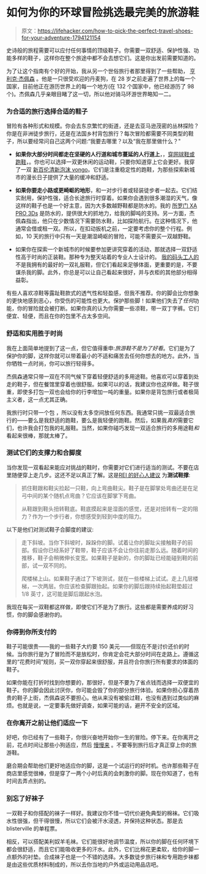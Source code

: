 # 如何为你的环球冒险挑选最完美的旅游鞋

> 原文：<https://lifehacker.com/how-to-pick-the-perfect-travel-shoes-for-your-adventure-1794121154>

史诗般的旅程需要可以应付任何事情的顶级鞋子。你需要一双舒适、保护性强、功能多样的鞋子，这样你在整个旅途中都不会去想它们。这是你出发前需要知道的。



为了让这个指南有个好的开始，我从另一个世俗旅行者那里得到了一些帮助， [亨利克·杰佩森](http://www.henriktravel.com/) 。他是一只很受欢迎的丹麦狗，在 28 岁之前走遍了世界上的每一个国家，目前他正在游历世界上的每一个地方(在 132 个国家中，他已经游历了 98 个)。杰佩森几乎亲眼目睹了这一切，所以他对骑马环游世界略知一二。

### 为合适的旅行选择合适的鞋子

冒险有各种形式和规模。你会去东京繁忙的街道，还是去亚马逊茂密的丛林探险？你是在非洲徒步旅行，还是在法国乡村背包旅行？每次冒险都需要不同类型的鞋子，所以要经常问自己这两个问题:“我要去哪里？以及“我在那里做什么？"

*   **如果你大部分时间都走在坚硬的人行道和城市蔓延的人行道上**，，[穿网球鞋或跑鞋](https://lifehacker.com/how-i-found-the-perfect-running-shoes-1784386202)，。你也可以选择一双更休闲的运动鞋，只要你知道穿上它会更好。我穿了一双 [新百伦清新泡沫 vongo](http://www.newbalance.com/pd/fresh-foam-vongo/MVNGO.html#color=Blue_with_Black)。它们是注重稳定性的跑鞋，为那些探索新城市的漫长日子提供了大量的缓冲和舒适。

*   **如果你要走小路或更崎岖的地形**，和一对步行者或轻装徒步者一起去。它们结实耐用，保护性强，适合长途旅行时穿着。如果你会遇到很多潮湿的天气，像这样的鞋子也是一个好主意，因为大多数越野鞋都是防水的。我的 [所罗门 XA PRO 3Ds](http://www.salomon.com/us/product/xa-pro-3d-cs-wp-1.html?article=393333) 是防水的，提供很大的抓地力，给我的脚吨的支持。另一方面，杰佩森指出，他只在少数情况下需要防水鞋，比如探险航行。在这种情况下，他通常会借或租一双。所以，在扣动扳机之前，一定要考虑你的整个行程。例如，10 天的旅行中只有一天是潮湿崎岖的冒险，可能不需要买一双越野鞋。
*   如果你在探索一个新城市的时候要参加更讲究穿着的活动，那就选择一双舒适性高于时尚的正装鞋。那种专为整天站着的专业人士设计的。 [我的码头工人的](http://www.dockersshoes.com/men-s-shoes/dress) 不是我拥有的最好的一双礼服鞋，但它们看起来足够体面，更重要的是，不要谋杀我的脚。此外，你总是可以让自己看起来很好，并与衣柜的其他部分相得益彰。

有些人喜欢凉鞋等露趾鞋款式的透气性和轻盈感，但我不推荐。你的脚会比你想象的更快地感到恶心，你受伤的可能性也更大。保护那些脚！如果他们失去了*任何*功能，你的冒险就会被打断。如果你真的认为你需要一些凉鞋，带一双丁字裤。它们便宜、轻便，而且在你的包里不占太多空间。

### 舒适和实用胜于时尚

我在上面简单地提到了这一点，但它值得重申:*旅游鞋不是为了好看*。它们是为了保护你的脚，这样你就可以带着最小的不适和痛苦去任何你想去的地方。此外，当你牺牲一点时尚，你可以旅行轻得多。

杰佩森通常只带一双在不同气候下穿着轻便舒适的多用途鞋。他喜欢可以穿着到处走的鞋子，但在餐馆里穿着也很舒服。如果可以的话，我建议你也这样做。鞋子很重，即使多打包一双也会给你的行李增加一吨的重量。如果你是背包旅行或者极简主义者，这一点尤其正确。

我旅行时只带一个包 ，所以没有太多空间放任何东西。我通常只挑一双最适合旅行的——要么是我舒适的跑鞋，要么是我轻便的跑鞋。然后，如果我*真的*需要它们，也许我会打包我的礼服鞋。当然，如果你碰巧发现一双适合旅行的多用途鞋*和*看起来很棒，那就太棒了。

### 测试它们的支撑力和合脚度

当你发现一双看起来能应对挑战的鞋时，你需要对它们进行适当的测试。不要在店里随便穿上走几步。这还不足以真正了解。这是[REI 的好心人建议](https://www.rei.com/learn/expert-advice/walking-shoes.html) 为**测试鞋撑**:

> 抓住鞋跟和鞋尖捡起一只鞋，向上弯曲鞋尖。鞋子是在脚掌处弯曲还是在足弓中间的某个随机点弯曲？它应该在脚掌下弯曲。
> 
> 从鞋跟到鞋头扭转鞋底。鞋底摸起来是湿面的感觉，还是对扭转有一定的阻力？作为一个步行者，你想感受到轻到中度的阻力。

以下是他们对测试鞋子合脚度的建议:

> 走下斜坡。当你下斜坡时，跺跺你的脚。试着让你的脚趾尖接触鞋子的前部。假设你已经系好了鞋带，鞋子应该不会让你往前走那么远。随着时间的推移，鞋子会稍微伸长变宽。如果鞋子是新的，你的脚趾已经能碰到鞋的前部，试一双不同的。
> 
> 爬楼梯上山。如果鞋子通过了下坡测试，就在一些楼梯上试试。走上几层楼梯，一次两层。你应该检查脚跟抬起。如果你的脚后跟持续抬起鞋垫超过 1/8 英寸，这可能是脚后跟起水泡。

我现在每买一双鞋都这样做，即使它们不是为了旅行。这些都是需要养成的好习惯，你的脚会感谢你的。

### 你得到你所支付的

鞋子可能很贵——我的一些鞋子大约要 150 美元——但现在不是讨价还价的时候。当你旅行是为了冒险而不是放松时，你肯定会花大部分时间在走路上。遵循这里的“花费时间”规则，买一双你穿起来很舒服，并且符合你旅行所有要求的体面的鞋子。

如果你能在打折时找到你想要的，那很好，但是不要为了省点钱而选择一双便宜的鞋子。你的脚会因此讨厌你，你可能会毁了你的部分旅行体验。如果你担心穿着昂贵的鞋子上街，杰佩森说不要担心。他从来没有被偷过鞋，也没有遇到过类似的麻烦。也就是说，一定要事先做好调查，如果可能的话，避开不安全的区域。

### 在你离开之前让他们适应一下

好吧，你已经有了一些鞋子，你很兴奋地开始你一生的冒险。停下来。在你离开之前，花点时间让那些小狗适应，然后 [慢慢来](https://lifehacker.com/break-in-boots-gradually-each-day-before-going-on-a-big-1771291603) 。不要等到旅行后才真正穿上你的旅游鞋。

磨合期会帮助他们更好地适应你的脚，这是一个试运行的好时机。也许那些鞋子在商店里感觉很棒，但是穿了一两个小时后真的会刺激你的脚。现在你知道了，也有时间去弄点别的。

### 别忘了好袜子

一双鞋子和你搭配的袜子一样好。我建议你不惜一切代价避免典型的棉袜。它们吸水性很强，但干得很慢，所以它们会被汗水浸透，并保持这种状态。那是去 blisterville 的单程票。

相反，可以搭配美利奴羊毛袜。它们能很好地调节温度，所以你的脚在任何环境下都会很舒适，而且它们能吸收更多的汗水。此外，它们比棉花更柔软，给你的脚一点额外的衬垫。合成袜子也是一个不错的选择。大多数徒步旅行袜和专用跑步袜都是由这些优质材料制成的，所以去你当地的户外或运动用品店吧。